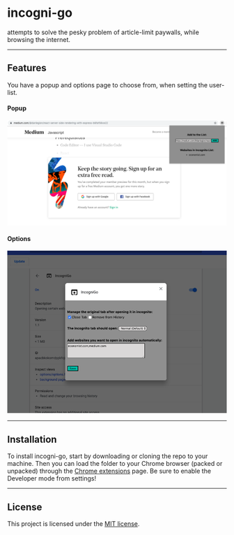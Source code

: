 # incogni-go

attempts to solve the pesky problem of article-limit paywalls, while browsing the internet.

--------
## Features

You have a popup and options page to choose from, when setting the user-list.

#### Popup
![](assets/img/popup.png)

#### Options
![](assets/img/options.png)

--------
## Installation

To install incogni-go, start by downloading or cloning the repo to your machine. Then you can load the folder to your Chrome browser (packed or unpacked) through the [Chrome extensions](chrome://extensions/) page. Be sure to enable the Developer mode from settings!

--------
## License

This project is licensed under the [MIT license](../LICENSE).